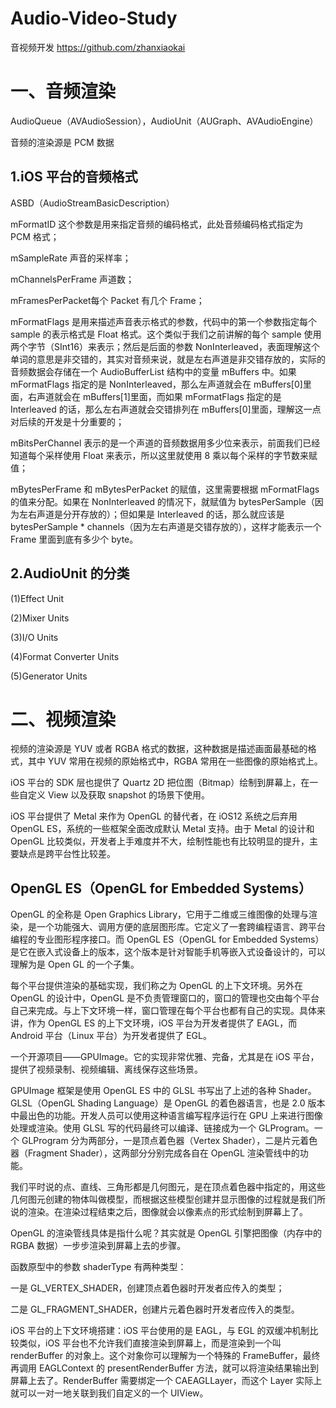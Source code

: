 # Audio-Video-Study
 音视频开发
https://github.com/zhanxiaokai


# 一、音频渲染
AudioQueue（AVAudioSession），AudioUnit（AUGraph、AVAudioEngine）

音频的渲染源是 PCM 数据
## 1.iOS 平台的音频格式
ASBD（AudioStreamBasicDescription）

mFormatID 这个参数是用来指定音频的编码格式，此处音频编码格式指定为 PCM 格式；

mSampleRate 声音的采样率；

mChannelsPerFrame 声道数；

mFramesPerPacket每个 Packet 有几个 Frame；

mFormatFlags 是用来描述声音表示格式的参数，代码中的第一个参数指定每个 sample 的表示格式是 Float 格式。这个类似于我们之前讲解的每个 sample 使用两个字节（SInt16）来表示；然后是后面的参数 NonInterleaved，表面理解这个单词的意思是非交错的，其实对音频来说，就是左右声道是非交错存放的，实际的音频数据会存储在一个 AudioBufferList 结构中的变量 mBuffers 中。如果 mFormatFlags 指定的是 NonInterleaved，那么左声道就会在 mBuffers[0]里面，右声道就会在 mBuffers[1]里面，而如果 mFormatFlags 指定的是 Interleaved 的话，那么左右声道就会交错排列在 mBuffers[0]里面，理解这一点对后续的开发是十分重要的；

mBitsPerChannel 表示的是一个声道的音频数据用多少位来表示，前面我们已经知道每个采样使用 Float 来表示，所以这里就使用 8 乘以每个采样的字节数来赋值；

mBytesPerFrame 和 mBytesPerPacket 的赋值，这里需要根据 mFormatFlags 的值来分配。如果在 NonInterleaved 的情况下，就赋值为 bytesPerSample（因为左右声道是分开存放的）；但如果是 Interleaved 的话，那么就应该是 bytesPerSample * channels（因为左右声道是交错存放的），这样才能表示一个 Frame 里面到底有多少个 byte。
## 2.AudioUnit 的分类
(1)Effect Unit

(2)Mixer Units

(3)I/O Units

(4)Format Converter Units

(5)Generator Units
# 二、视频渲染
视频的渲染源是 YUV 或者 RGBA 格式的数据，这种数据是描述画面最基础的格式，其中 YUV 常用在视频的原始格式中，RGBA 常用在一些图像的原始格式上。

iOS 平台的 SDK 层也提供了 Quartz 2D 把位图（Bitmap）绘制到屏幕上，在一些自定义 View 以及获取 snapshot 的场景下使用。

iOS 平台提供了 Metal 来作为 OpenGL 的替代者，在 iOS12 系统之后弃用 OpenGL ES，系统的一些框架全面改成默认 Metal 支持。由于 Metal 的设计和 OpenGL 比较类似，开发者上手难度并不大，绘制性能也有比较明显的提升，主要缺点是跨平台性比较差。
## OpenGL ES（OpenGL for Embedded Systems）
OpenGL 的全称是 Open Graphics Library，它用于二维或三维图像的处理与渲染，是一个功能强大、调用方便的底层图形库。它定义了一套跨编程语言、跨平台编程的专业图形程序接口。而 OpenGL ES（OpenGL for Embedded Systems）是它在嵌入式设备上的版本，这个版本是针对智能手机等嵌入式设备设计的，可以理解为是 Open GL 的一个子集。

每个平台提供渲染的基础实现，我们称之为 OpenGL 的上下文环境。另外在 OpenGL 的设计中，OpenGL 是不负责管理窗口的，窗口的管理也交由每个平台自己来完成。与上下文环境一样，窗口管理在每个平台也都有自己的实现。具体来讲，作为 OpenGL ES 的上下文环境，iOS 平台为开发者提供了 EAGL，而 Android 平台（Linux 平台）为开发者提供了 EGL。

一个开源项目——GPUImage。它的实现非常优雅、完备，尤其是在 iOS 平台，提供了视频录制、视频编辑、离线保存这些场景。

GPUImage 框架是使用 OpenGL ES 中的 GLSL 书写出了上述的各种 Shader。GLSL（OpenGL Shading Language）是 OpenGL 的着色器语言，也是 2.0 版本中最出色的功能。开发人员可以使用这种语言编写程序运行在 GPU 上来进行图像处理或渲染。使用 GLSL 写的代码最终可以编译、链接成为一个 GLProgram。一个 GLProgram 分为两部分，一是顶点着色器（Vertex Shader），二是片元着色器（Fragment Shader），这两部分分别完成各自在 OpenGL 渲染管线中的功能。

我们平时说的点、直线、三角形都是几何图元，是在顶点着色器中指定的，用这些几何图元创建的物体叫做模型，而根据这些模型创建并显示图像的过程就是我们所说的渲染。在渲染过程结束之后，图像就会以像素点的形式绘制到屏幕上了。

OpenGL 的渲染管线具体是指什么呢？其实就是 OpenGL 引擎把图像（内存中的 RGBA 数据）一步步渲染到屏幕上去的步骤。

函数原型中的参数 shaderType 有两种类型：

一是 GL_VERTEX_SHADER，创建顶点着色器时开发者应传入的类型；

二是 GL_FRAGMENT_SHADER，创建片元着色器时开发者应传入的类型。

iOS 平台的上下文环境搭建：iOS 平台使用的是 EAGL，与 EGL 的双缓冲机制比较类似，iOS 平台也不允许我们直接渲染到屏幕上，而是渲染到一个叫 renderBuffer 的对象上。这个对象你可以理解为一个特殊的 FrameBuffer，最终再调用 EAGLContext 的 presentRenderBuffer 方法，就可以将渲染结果输出到屏幕上去了。RenderBuffer 需要绑定一个 CAEAGLLayer，而这个 Layer 实际上就可以一对一地关联到我们自定义的一个 UIView。
